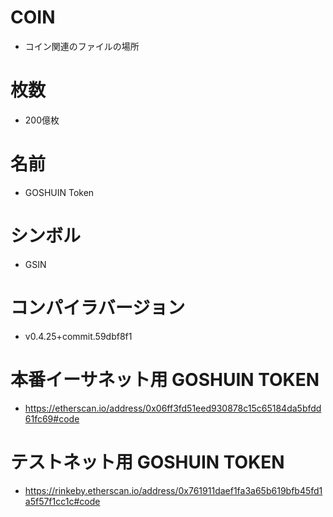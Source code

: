 # COIN

* コイン関連のファイルの場所

# 枚数
* 200億枚

# 名前
* GOSHUIN Token

# シンボル
* GSIN

# コンパイラバージョン
* v0.4.25+commit.59dbf8f1

# 本番イーサネット用 GOSHUIN TOKEN

* https://etherscan.io/address/0x06ff3fd51eed930878c15c65184da5bfdd61fc69#code

# テストネット用 GOSHUIN TOKEN

* https://rinkeby.etherscan.io/address/0x761911daef1fa3a65b619bfb45fd1a5f57f1cc1c#code

